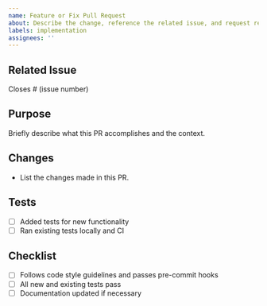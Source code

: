```yaml
---
name: Feature or Fix Pull Request
about: Describe the change, reference the related issue, and request reviews.
labels: implementation
assignees: ''
---
```


## Related Issue

Closes # (issue number)

## Purpose

Briefly describe what this PR accomplishes and the context.

## Changes

- List the changes made in this PR.

## Tests

- [ ] Added tests for new functionality
- [ ] Ran existing tests locally and CI

## Checklist

- [ ] Follows code style guidelines and passes pre-commit hooks
- [ ] All new and existing tests pass
- [ ] Documentation updated if necessary
